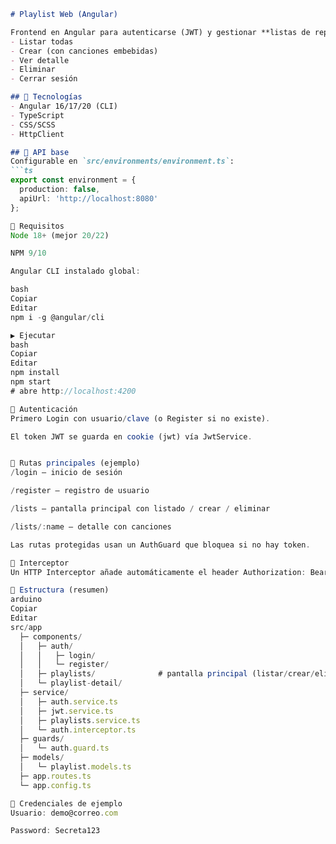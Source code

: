

```markdown
# Playlist Web (Angular)

Frontend en Angular para autenticarse (JWT) y gestionar **listas de reproducción**:
- Listar todas
- Crear (con canciones embebidas)
- Ver detalle
- Eliminar
- Cerrar sesión

## 🚀 Tecnologías
- Angular 16/17/20 (CLI)
- TypeScript
- CSS/SCSS
- HttpClient

## 🔗 API base
Configurable en `src/environments/environment.ts`:
```ts
export const environment = {
  production: false,
  apiUrl: 'http://localhost:8080'
};

🧰 Requisitos
Node 18+ (mejor 20/22)

NPM 9/10

Angular CLI instalado global:

bash
Copiar
Editar
npm i -g @angular/cli

▶️ Ejecutar
bash
Copiar
Editar
npm install
npm start
# abre http://localhost:4200

🔐 Autenticación
Primero Login con usuario/clave (o Register si no existe).

El token JWT se guarda en cookie (jwt) vía JwtService.


🧭 Rutas principales (ejemplo)
/login – inicio de sesión

/register – registro de usuario

/lists – pantalla principal con listado / crear / eliminar

/lists/:name – detalle con canciones

Las rutas protegidas usan un AuthGuard que bloquea si no hay token.

🧩 Interceptor
Un HTTP Interceptor añade automáticamente el header Authorization: Bearer <token> a las peticiones hacia el backend.

🧱 Estructura (resumen)
arduino
Copiar
Editar
src/app
  ├─ components/
  │   ├─ auth/
  │   │   ├─ login/
  │   │   └─ register/
  │   ├─ playlists/              # pantalla principal (listar/crear/eliminar)
  │   └─ playlist-detail/
  ├─ service/
  │   ├─ auth.service.ts
  │   ├─ jwt.service.ts
  │   ├─ playlists.service.ts
  │   └─ auth.interceptor.ts
  ├─ guards/
  │   └─ auth.guard.ts
  ├─ models/
  │   └─ playlist.models.ts
  ├─ app.routes.ts
  └─ app.config.ts

👤 Credenciales de ejemplo
Usuario: demo@correo.com

Password: Secreta123


